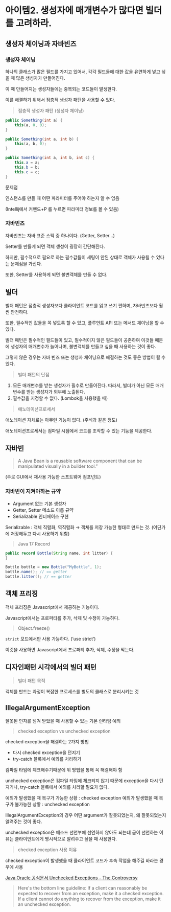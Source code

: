 # 아이템2. 생성자에 매개변수가 많다면 빌더를 고려하라.

## 생성자 체이닝과 자바빈즈

### 생성자 체이닝

하나의 클래스가 많은 필드를 가지고 있어서, 각각 필드들에 대한 값을 유연하게 넣고 싶을 때 많은 생성자가 만들어진다.

이 때 만들어지는 생성자들에는 중복되는 코드들이 발생한다.

이를 해결하기 위해서 점층적 생성자 패턴을 사용할 수 있다.

> 점층적 생성자 패턴 (생성자 체이닝)

```java
public Something(int a) {
	this(a, 0, 0);
}

public Something(int a, int b) {
	this(a, b, 0);
}

public Something(int a, int b, int c) {
	this.a = a;
	this.b = b;
	this.c = c;
}
```

문제점

인스턴스를 만들 때 어떤 파라미터를 주어야 하는지 알 수 없음

(Intellij에서 커맨드+P 를 누르면 파라미터 정보를 볼 수 있음)

### 자바빈즈

자바빈즈는 자바 표준 스펙 중 하나이다. (Getter, Setter…)

Setter를 만들게 되면 객체 생성이 굉장히 간단해진다.

하지만, 필수적으로 필요로 하는 필수값들이 세팅이 안된 상태로 객체가 사용될 수 있다는 문제점을 가진다.

또한, Setter를 사용하게 되면 불변객체를 만들 수 없다.

## 빌더

빌더 패턴은 점층적 생성자보다 클라이언트 코드를 읽고 쓰기 편하며, 자바빈즈보다 훨씬 안전하다.

또한, 필수적인 값들을 꼭 넣도록 할 수 있고, 플루언트 API 또는 메서드 체이닝을 할 수 있다.

빌더 패턴은 필수적인 필드들이 있고, 필수적이지 않은 필드들이 공존하여 이것들 때문에 생성자의 매개변수가 늘어나며, 불변객체를 만들고 싶을 때 사용하는 것이 좋다.

그렇지 않은 경우는 자바 빈즈 또는 생성자 체이닝으로 해결하는 것도 좋은 방법이 될 수 있다.

> 빌더 패턴의 단점

1. 모든 매개변수를 받는 생성자가 필수로 만들어진다.
   따라서, 빌더가 아닌 모든 매개변수를 받는 생성자가 외부에 노출된다.
2. 필수값을 지정할 수 없다. (Lombok을 사용했을 때)

> 애노테이션프로세서

애노테이션 자체로는 아무런 기능이 없다. (주석과 같은 정도)

애노테이션프로세서는 컴파일 시점에서 코드를 조작할 수 있는 기능을 제공한다.

## 자바빈

> A Java Bean is a reusable software component that can be manipulated visually in a builder tool.”

(주로 GUI에서 재사용 가능한 소프트웨어 컴포넌트)

### 자바빈이 지켜야하는 규약

- Argument 없는 기본 생성자
- Getter, Setter 메소드 이름 규약
- Serializable 인터페이스 구현

Serializable : 객체 직렬화, 역직렬화 → 객체를 저장 가능한 형태로 만드는 것. (어딘가에 저장해두고 다시 사용하기 위함)

> Java 17 Record

```java
public record Bottle(String name, int litter) {
}

Bottle bottle = new Bottle("MyBottle", 1);
bottle.name(); // == getter
bottle.litter(); // == getter
```

## 객체 프리징

객체 프리징은 Javascript에서 제공하는 기능이다.

Javascript에서는 프로퍼티를 추가, 삭제 및 수정이 가능하다.

> Object.freeze()

`strict` 모드에서만 사용 가능하다. (’use strict’)

이것을 사용하면 Javascript에서 프로퍼티 추가, 삭제, 수정을 막는다.

## 디자인패턴 시각에서의 빌더 패턴

> 빌더 패턴 목적

객체를 만드는 과정이 복잡한 프로세스를 별도의 클래스로 분리시키는 것

## IllegalArgumentException

잘못된 인자를 넘겨 받았을 때 사용할 수 있는 기본 런타임 예외

> checked exception vs unchecked exception

checked exception을 해결하는 2가지 방법

- 다시 checked exception을 던지기
- try-catch 블록에서 예외를 처리하기

컴파일 타임에 체크해주기때문에 위 방법을 통해 꼭 해결해야 함

unchecked exception은 컴파일 타임에 체크되지 않기 때문에 exception을 다시 던지거나, try-catch 블록에서 예외를 처리할 필요가 없다.

예외가 발생했을 때 복구가 가능한 상황 : checked exception
예외가 발생했을 때 복구가 불가능한 상황 : unchecked exception

IllegalArgumentException의 경우 어떤 argument가 잘못되었는지, 왜 잘못되었는지 알려주는 것이 좋다.

unchecked exception은 메소드 선언부에 선언하지 않아도 되는데 굳이 선언하는 이유는 클라이언트에게 명시적으로 알려주고 싶을 때 사용한다.

> checked exception 사용 이유

checked exception이 발생했을 때 클라이언트 코드가 후속 작업을 해주길 바라는 경우에 사용

[Java Oracle 공식문서 Unchecked Exceptions - The Controversy](https://docs.oracle.com/javase/tutorial/essential/exceptions/runtime.html)

> Here's the bottom line guideline: If a client can reasonably be expected to recover from an exception, make it a checked exception. If a client cannot do anything to recover from the exception, make it an unchecked exception.
